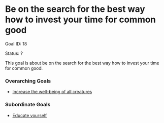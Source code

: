 # Be on the search for the best way how to invest your time for common good

Goal ID: 18

Status: ?

This goal is about be on the search for the best way how to invest your time for common good.

### Overarching Goals
- [Increase the well-being of all creatures](./increase-the-well-being-of-all-creatures.md)

### Subordinate Goals
- [Educate yourself](./educate-yourself.md)
